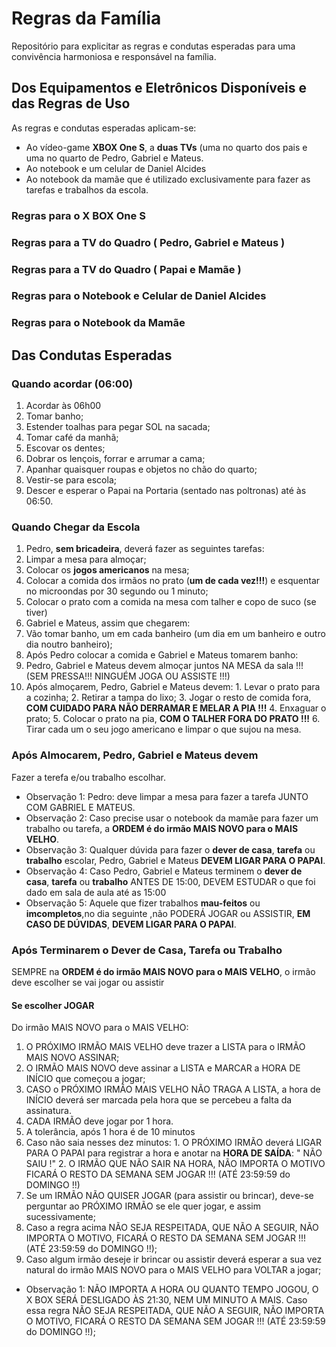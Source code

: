# Regras da Família
Repositório para explicitar as regras e condutas esperadas para uma convivência harmoniosa e responsável na família.

## Dos Equipamentos e Eletrônicos Disponíveis e das Regras de Uso

As regras e condutas esperadas aplicam-se:
- Ao vídeo-game **XBOX One S**, a **duas TVs** (uma no quarto dos pais e uma no quarto de Pedro, Gabriel e Mateus.
- Ao notebook e um celular de Daniel Alcides
- Ao notebook da mamãe que é utilizado exclusivamente para fazer as tarefas e trabalhos da escola.

### Regras para o X BOX One S

### Regras para a TV do Quadro ( Pedro, Gabriel e Mateus )

### Regras para a TV do Quadro ( Papai e Mamãe )

### Regras para o Notebook e Celular de Daniel Alcides

### Regras para o Notebook da Mamãe

## Das Condutas Esperadas

### Quando acordar (06:00)

1. Acordar às 06h00
2. Tomar banho;
3. Estender toalhas para pegar SOL na sacada;
4. Tomar café da manhã;
5. Escovar os dentes;
6. Dobrar os lençois, forrar e arrumar a cama;
7. Apanhar quaisquer roupas e objetos no chão do quarto;
8. Vestir-se para escola;
9. Descer e esperar o Papai na Portaria (sentado nas poltronas) até às 06:50.

### Quando Chegar da Escola

1. Pedro, **sem bricadeira**, deverá fazer as seguintes tarefas:
  1. Limpar a mesa para almoçar;
  2. Colocar os **jogos americanos** na mesa; 
  3. Colocar a comida dos irmãos no prato (**um de cada vez!!!**) e esquentar no microondas por 30 segundo ou 1 minuto;
  4. Colocar o prato com a comida na mesa com talher e copo de suco (se tiver)
2. Gabriel e Mateus, assim que chegarem:
  1. Vão tomar banho, um em cada banheiro (um dia em um banheiro e outro dia noutro banheiro);
3. Após Pedro colocar a comida e Gabriel e Mateus tomarem banho:
  1. Pedro, Gabriel e Mateus devem almoçar juntos NA MESA da sala !!! (SEM PRESSA!!! NINGUÉM JOGA OU ASSISTE !!!)
  2. Após almoçarem, Pedro, Gabriel e Mateus devem:
    1. Levar o prato para a cozinha;
    2. Retirar a tampa do lixo;
    3. Jogar o resto de comida fora, **COM CUIDADO PARA NÃO DERRAMAR E MELAR A PIA !!!**
    4. Enxaguar o prato;
    5. Colocar o prato na pia, **COM O TALHER FORA DO PRATO !!!**
    6. Tirar cada um o seu jogo americano e limpar o que sujou na mesa.

### Após Almocarem, Pedro, Gabriel e Mateus devem

Fazer a terefa e/ou trabalho escolhar.

- Observação 1: Pedro: deve limpar a mesa para fazer a tarefa JUNTO COM GABRIEL E MATEUS.
- Observação 2: Caso precise usar o notebook da mamãe para fazer um trabalho ou tarefa, a **ORDEM é do irmão MAIS NOVO para o MAIS VELHO**.
- Observação 3: Qualquer dúvida para fazer o **dever de casa**, **tarefa** ou **trabalho** escolar, Pedro, Gabriel e Mateus **DEVEM LIGAR PARA O PAPAI**.
- Observação 4: Caso Pedro, Gabriel e Mateus terminem o **dever de casa**, **tarefa** ou **trabalho** ANTES DE 15:00, DEVEM ESTUDAR o que foi dado em sala de aula até as 15:00
- Observação 5: Aquele que fizer trabalhos **mau-feitos** ou **imcompletos**,no dia seguinte ,não PODERÁ JOGAR ou ASSISTIR, **EM CASO DE DÚVIDAS**, **DEVEM LIGAR PARA O PAPAI**.

### Após Terminarem o Dever de Casa, Tarefa ou Trabalho

SEMPRE na **ORDEM é do irmão MAIS NOVO para o MAIS VELHO**, o irmão deve escolher se vai jogar ou assistir

#### Se escolher JOGAR

Do irmão MAIS NOVO para o MAIS VELHO:

1. O PRÓXIMO IRMÃO MAIS VELHO deve trazer a LISTA para o IRMÃO MAIS NOVO ASSINAR;
2. O IRMÃO MAIS NOVO deve assinar a LISTA e MARCAR a HORA DE INÍCIO que começou a jogar;
  1. CASO o PRÓXIMO IRMÃO MAIS VELHO NÃO TRAGA A LISTA, a hora de INÍCIO deverá ser marcada pela hora que se percebeu a falta da assinatura.
3. CADA IRMÃO deve jogar por 1 hora.
4. A tolerância, após 1 hora é de 10 minutos
  1. Caso não saia nesses dez minutos:
    1. O PRÓXIMO IRMÃO deverá LIGAR PARA O PAPAI para registrar a hora e anotar na **HORA DE SAÍDA**: " NÃO SAIU !"
    2. O IRMÃO QUE NÃO SAIR NA HORA, NÃO IMPORTA O MOTIVO FICARÁ O RESTO DA SEMANA SEM JOGAR !!! (ATÉ 23:59:59 do DOMINGO !!) 
5. Se um IRMÃO NÃO QUISER JOGAR (para assistir ou brincar), deve-se perguntar ao PRÓXIMO IRMÃO se ele quer jogar, e assim sucessivamente;
  1. Caso a regra acima NÃO SEJA RESPEITADA, QUE NÃO A SEGUIR, NÃO IMPORTA O MOTIVO, FICARÁ O RESTO DA SEMANA SEM JOGAR !!! (ATÉ 23:59:59 do DOMINGO !!);
  2. Caso algum irmão deseje ir brincar ou assistir deverá esperar a sua vez natural do irmão MAIS NOVO para o MAIS VELHO para VOLTAR a jogar;

- Observação 1: NÃO IMPORTA A HORA OU QUANTO TEMPO JOGOU, O X BOX SERÁ DESLIGADO ÀS 21:30, NEM UM MINUTO A MAIS. Caso essa regra NÃO SEJA RESPEITADA, QUE NÃO A SEGUIR, NÃO IMPORTA O MOTIVO, FICARÁ O RESTO DA SEMANA SEM JOGAR !!! (ATÉ 23:59:59 do DOMINGO !!);
